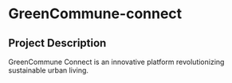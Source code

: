 # GreenCommune-connect 
## Project Description
GreenCommune Connect is an innovative platform revolutionizing sustainable urban living. 
